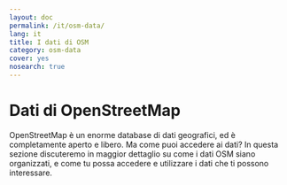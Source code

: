 ```yaml
---
layout: doc
permalink: /it/osm-data/
lang: it
title: I dati di OSM
category: osm-data
cover: yes
nosearch: true
---
```


Dati di OpenStreetMap
==================

OpenStreetMap è un enorme database di dati geografici, ed è completamente aperto e libero. Ma come puoi accedere ai dati? In questa sezione discuteremo in maggior dettaglio su come i dati OSM siano organizzati, e come tu possa accedere e utilizzare i dati che ti possono interessare.  

<!--
Parleremo di:

-	Dati di OSM: introduzione
-⇥Formati dei file geografici e il file .osm
-	Raccogliere dati
-⇥Dati OSM e Database
-	Modificare i file OSM usando Osmosis
-	L'API OverPass

-->